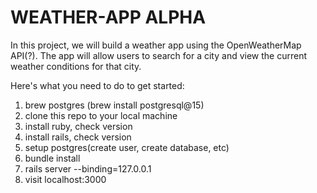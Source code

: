 # WEATHER-APP ALPHA

In this project, we will build a weather app using the OpenWeatherMap API(?). The app will allow users to search for a city and view the current weather conditions for that city.

Here's what you need to do to get started:

1. brew postgres (brew install postgresql@15)
2. clone this repo to your local machine
3. install ruby, check version
4. install rails, check version
5. setup postgres(create user, create database, etc)
6. bundle install
6. rails server --binding=127.0.0.1
7. visit localhost:3000


<!-- * Configuration

* Database creation

* Database initialization

* How to run the test suite

* Services (job queues, cache servers, search engines, etc.)

* Deployment instructions

* ... -->
